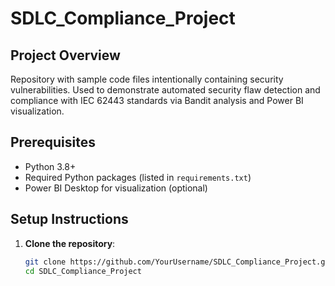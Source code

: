 # SDLC_Compliance_Project
## Project Overview
Repository with sample code files intentionally containing security vulnerabilities. Used to demonstrate automated security flaw detection and compliance with IEC 62443 standards via Bandit analysis and Power BI visualization.

## Prerequisites
- Python 3.8+
- Required Python packages (listed in `requirements.txt`)
- Power BI Desktop for visualization (optional)

## Setup Instructions
1. **Clone the repository**:
   ```sh
   git clone https://github.com/YourUsername/SDLC_Compliance_Project.git
   cd SDLC_Compliance_Project
